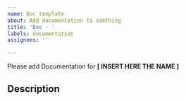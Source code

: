 ```yaml
---
name: Doc template
about: Add documentation to somthing
title: 'Doc - '
labels: documentation
assignees: ''

---
```


Please add Documentation for **[ INSERT HERE THE NAME ]**

## Description
<!-- what the documentation should include -->

